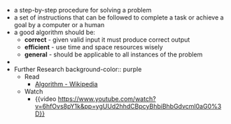 - a step-by-step procedure for solving a problem
- a set of instructions that can be followed to complete a task or achieve a goal by a computer or a human
- a good algorithm should be:
	- **correct** - given valid input it must produce correct output
	- **efficient** - use time and space resources wisely
	- **general** - should be applicable to all instances of the problem
-
- Further Research
  background-color:: purple
	- Read
		- [Algorithm - Wikipedia](https://en.wikipedia.org/wiki/Algorithm)
	- Watch
		- {{video https://www.youtube.com/watch?v=6hfOvs8pY1k&pp=ygUUd2hhdCBpcyBhbiBhbGdvcml0aG0%3D}}